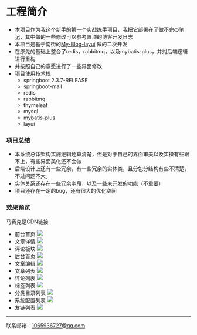 # 工程简介
- 本项目作为我这个新手的第一个实战练手项目，我把它部署在了[做不完の笔记](http://zbwen.cn)，其中做的一些修改可以参考置顶的博客开发日志
- 本项目是基于南街的[My-Blog-layui](https://github.com/ZHENFENG13/My-Blog-layui)
做的二次开发
- 在原先的基础上整合了redis，rabbitmq，以及mybatis-plus，并对后端逻辑进行重构
- 并按照自己的意愿进行了一些界面修改
- 项目使用技术栈
    - springboot 2.3.7-RELEASE
    - springboot-mail
    - redis
    - rabbitmq
    - thymeleaf
    - mysql
    - mybatis-plus
    - layui
    
### 项目总结
- 本系统总体架构实施逻辑还算清楚，但是对于自己的界面审美以及实操有些跟不上，有些界面美化还不会做
- 后端设计上还有一些冗余，有一些冗余的实体类，且分包分结构有些不清楚，不过问题不大。
- 实体关系还存在一些冗余字段，以及一些未开发的功能（不重要）
- 项目还存在一定的bug，还有很大的优化空间
### 效果预览
马赛克是CDN链接

- 前台首页
![](https://qncdn.zbwen.top//blogblogindex.png)
- 文章详情
![](https://qncdn.zbwen.top//blogblogdetail.png)
- 评论板块
![](https://qncdn.zbwen.top//blogblogcomment.png)
- 后台首页
![](https://qncdn.zbwen.top//blogadminwelcome.png)
- 文章编辑
![](https://qncdn.zbwen.top//blogadminwelcome.png)
- 文章列表
![](https://qncdn.zbwen.top//blogbloglist.png)
- 评论列表
![](https://qncdn.zbwen.top//blogcommentlist.png)
- 标签列表
![](https://qncdn.zbwen.top//blogtaglist.png)
- 分类目录列表
![](https://qncdn.zbwen.top//blogcategorylist.png)
- 系统配置列表
![](https://qncdn.zbwen.top//blogconfiglist.png)
- 友链列表
![](https://qncdn.zbwen.top//bloglinklist.png)
  
--- 
联系邮箱：1065936727@qq.com